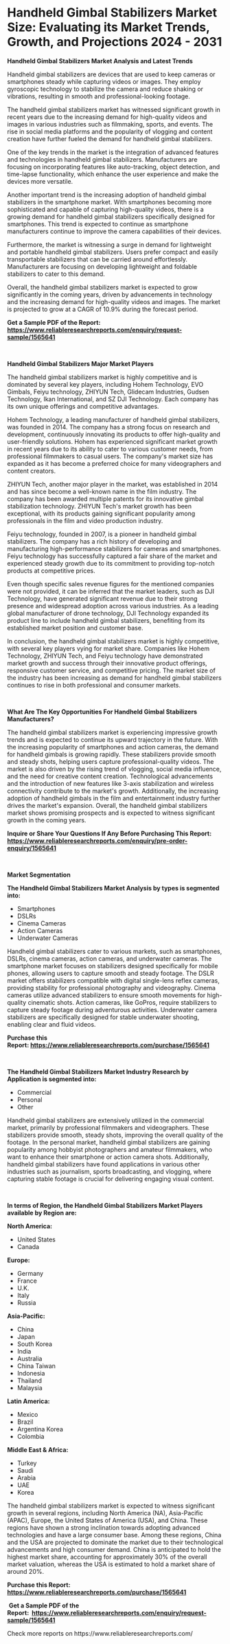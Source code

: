 <p><h1>Handheld Gimbal Stabilizers Market Size: Evaluating its Market Trends, Growth, and Projections 2024 - 2031</h1></p><p><strong>Handheld Gimbal Stabilizers Market Analysis and Latest Trends</strong></p>
<p><p>Handheld gimbal stabilizers are devices that are used to keep cameras or smartphones steady while capturing videos or images. They employ gyroscopic technology to stabilize the camera and reduce shaking or vibrations, resulting in smooth and professional-looking footage.</p><p>The handheld gimbal stabilizers market has witnessed significant growth in recent years due to the increasing demand for high-quality videos and images in various industries such as filmmaking, sports, and events. The rise in social media platforms and the popularity of vlogging and content creation have further fueled the demand for handheld gimbal stabilizers.</p><p>One of the key trends in the market is the integration of advanced features and technologies in handheld gimbal stabilizers. Manufacturers are focusing on incorporating features like auto-tracking, object detection, and time-lapse functionality, which enhance the user experience and make the devices more versatile.</p><p>Another important trend is the increasing adoption of handheld gimbal stabilizers in the smartphone market. With smartphones becoming more sophisticated and capable of capturing high-quality videos, there is a growing demand for handheld gimbal stabilizers specifically designed for smartphones. This trend is expected to continue as smartphone manufacturers continue to improve the camera capabilities of their devices.</p><p>Furthermore, the market is witnessing a surge in demand for lightweight and portable handheld gimbal stabilizers. Users prefer compact and easily transportable stabilizers that can be carried around effortlessly. Manufacturers are focusing on developing lightweight and foldable stabilizers to cater to this demand.</p><p>Overall, the handheld gimbal stabilizers market is expected to grow significantly in the coming years, driven by advancements in technology and the increasing demand for high-quality videos and images. The market is projected to grow at a CAGR of 10.9% during the forecast period.</p></p>
<p><strong>Get a Sample PDF of the Report:&nbsp; <a href="https://www.reliableresearchreports.com/enquiry/request-sample/1565641">https://www.reliableresearchreports.com/enquiry/request-sample/1565641</a></strong></p>
<p>&nbsp;</p>
<p><strong>Handheld Gimbal Stabilizers Major Market Players</strong></p>
<p><p>The handheld gimbal stabilizers market is highly competitive and is dominated by several key players, including Hohem Technology, EVO Gimbals, Feiyu technology, ZHIYUN Tech, Glidecam Industries, Gudsen Technology, Ikan International, and SZ DJI Technology. Each company has its own unique offerings and competitive advantages.</p><p>Hohem Technology, a leading manufacturer of handheld gimbal stabilizers, was founded in 2014. The company has a strong focus on research and development, continuously innovating its products to offer high-quality and user-friendly solutions. Hohem has experienced significant market growth in recent years due to its ability to cater to various customer needs, from professional filmmakers to casual users. The company's market size has expanded as it has become a preferred choice for many videographers and content creators.</p><p>ZHIYUN Tech, another major player in the market, was established in 2014 and has since become a well-known name in the film industry. The company has been awarded multiple patents for its innovative gimbal stabilization technology. ZHIYUN Tech's market growth has been exceptional, with its products gaining significant popularity among professionals in the film and video production industry.</p><p>Feiyu technology, founded in 2007, is a pioneer in handheld gimbal stabilizers. The company has a rich history of developing and manufacturing high-performance stabilizers for cameras and smartphones. Feiyu technology has successfully captured a fair share of the market and experienced steady growth due to its commitment to providing top-notch products at competitive prices.</p><p>Even though specific sales revenue figures for the mentioned companies were not provided, it can be inferred that the market leaders, such as DJI Technology, have generated significant revenue due to their strong presence and widespread adoption across various industries. As a leading global manufacturer of drone technology, DJI Technology expanded its product line to include handheld gimbal stabilizers, benefiting from its established market position and customer base.</p><p>In conclusion, the handheld gimbal stabilizers market is highly competitive, with several key players vying for market share. Companies like Hohem Technology, ZHIYUN Tech, and Feiyu technology have demonstrated market growth and success through their innovative product offerings, responsive customer service, and competitive pricing. The market size of the industry has been increasing as demand for handheld gimbal stabilizers continues to rise in both professional and consumer markets.</p></p>
<p>&nbsp;</p>
<p><strong>What Are The Key Opportunities For Handheld Gimbal Stabilizers Manufacturers?</strong></p>
<p><p>The handheld gimbal stabilizers market is experiencing impressive growth trends and is expected to continue its upward trajectory in the future. With the increasing popularity of smartphones and action cameras, the demand for handheld gimbals is growing rapidly. These stabilizers provide smooth and steady shots, helping users capture professional-quality videos. The market is also driven by the rising trend of vlogging, social media influence, and the need for creative content creation. Technological advancements and the introduction of new features like 3-axis stabilization and wireless connectivity contribute to the market's growth. Additionally, the increasing adoption of handheld gimbals in the film and entertainment industry further drives the market's expansion. Overall, the handheld gimbal stabilizers market shows promising prospects and is expected to witness significant growth in the coming years.</p></p>
<p><strong>Inquire or Share Your Questions If Any Before Purchasing This Report: <a href="https://www.reliableresearchreports.com/enquiry/pre-order-enquiry/1565641">https://www.reliableresearchreports.com/enquiry/pre-order-enquiry/1565641</a></strong></p>
<p>&nbsp;</p>
<p><strong>Market Segmentation</strong></p>
<p><strong>The Handheld Gimbal Stabilizers Market Analysis by types is segmented into:</strong></p>
<p><ul><li>Smartphones</li><li>DSLRs</li><li>Cinema Cameras</li><li>Action Cameras</li><li>Underwater Cameras</li></ul></p>
<p><p>Handheld gimbal stabilizers cater to various markets, such as smartphones, DSLRs, cinema cameras, action cameras, and underwater cameras. The smartphone market focuses on stabilizers designed specifically for mobile phones, allowing users to capture smooth and steady footage. The DSLR market offers stabilizers compatible with digital single-lens reflex cameras, providing stability for professional photography and videography. Cinema cameras utilize advanced stabilizers to ensure smooth movements for high-quality cinematic shots. Action cameras, like GoPros, require stabilizers to capture steady footage during adventurous activities. Underwater camera stabilizers are specifically designed for stable underwater shooting, enabling clear and fluid videos.</p></p>
<p><strong>Purchase this Report:&nbsp;<a href="https://www.reliableresearchreports.com/purchase/1565641">https://www.reliableresearchreports.com/purchase/1565641</a></strong></p>
<p>&nbsp;</p>
<p><strong>The Handheld Gimbal Stabilizers Market Industry Research by Application is segmented into:</strong></p>
<p><ul><li>Commercial</li><li>Personal</li><li>Other</li></ul></p>
<p><p>Handheld gimbal stabilizers are extensively utilized in the commercial market, primarily by professional filmmakers and videographers. These stabilizers provide smooth, steady shots, improving the overall quality of the footage. In the personal market, handheld gimbal stabilizers are gaining popularity among hobbyist photographers and amateur filmmakers, who want to enhance their smartphone or action camera shots. Additionally, handheld gimbal stabilizers have found applications in various other industries such as journalism, sports broadcasting, and vlogging, where capturing stable footage is crucial for delivering engaging visual content.</p></p>
<p>&nbsp;</p>
<p><strong>In terms of Region, the Handheld Gimbal Stabilizers Market Players available by Region are:</strong></p>
<p>
    <p> <strong> North America: </strong>
        <ul>
            <li>United States</li>
            <li>Canada</li>
        </ul>
        </p> 
    <p> <strong> Europe: </strong>
        <ul>
            <li>Germany</li>
            <li>France</li>
            <li>U.K.</li>
            <li>Italy</li>
            <li>Russia</li>
        </ul>
        </p> 
    <p> <strong> Asia-Pacific: </strong>
        <ul>
            <li>China</li>
            <li>Japan</li>
            <li>South Korea</li>
            <li>India</li>
            <li>Australia</li>
            <li>China Taiwan</li>
            <li>Indonesia</li>
            <li>Thailand</li>
            <li>Malaysia</li>
        </ul>
        </p> 
    <p> <strong> Latin America: </strong>
        <ul>
            <li>Mexico</li>
            <li>Brazil</li>
            <li>Argentina Korea</li>
            <li>Colombia</li>
        </ul>
        </p> 
    <p> <strong> Middle East & Africa: </strong>
        <ul>
            <li>Turkey</li>
            <li>Saudi</li>
            <li>Arabia</li>
            <li>UAE</li>
            <li>Korea</li>
        </ul>
    </p>
    </p>
<p><p>The handheld gimbal stabilizers market is expected to witness significant growth in several regions, including North America (NA), Asia-Pacific (APAC), Europe, the United States of America (USA), and China. These regions have shown a strong inclination towards adopting advanced technologies and have a large consumer base. Among these regions, China and the USA are projected to dominate the market due to their technological advancements and high consumer demand. China is anticipated to hold the highest market share, accounting for approximately 30% of the overall market valuation, whereas the USA is estimated to hold a market share of around 20%.</p></p>
<p><strong>Purchase this Report: <a href="https://www.reliableresearchreports.com/purchase/1565641">https://www.reliableresearchreports.com/purchase/1565641</a></strong></p>
<p>&nbsp;<strong>Get a Sample PDF of the Report:&nbsp;&nbsp;<a href="https://www.reliableresearchreports.com/enquiry/request-sample/1565641">https://www.reliableresearchreports.com/enquiry/request-sample/1565641</a></strong></p>
<p><strong></strong></p>
<p>Check more reports on https://www.reliableresearchreports.com/</p>